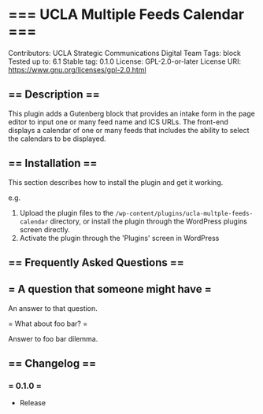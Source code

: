 # === UCLA Multiple Feeds Calendar ===
Contributors:      UCLA Strategic Communications Digital Team
Tags:              block
Tested up to:      6.1
Stable tag:        0.1.0
License:           GPL-2.0-or-later
License URI:       https://www.gnu.org/licenses/gpl-2.0.html

## == Description ==

This plugin adds a Gutenberg block that provides an intake form in the page editor to
input one or many feed name and ICS URLs. The front-end displays a calendar of one or many feeds
that includes the ability to select the calendars to be displayed.

## == Installation ==

This section describes how to install the plugin and get it working.

e.g.

1. Upload the plugin files to the `/wp-content/plugins/ucla-multple-feeds-calendar` directory, or install the plugin through the WordPress plugins screen directly.
1. Activate the plugin through the 'Plugins' screen in WordPress


## == Frequently Asked Questions ==

## = A question that someone might have =

An answer to that question.

= What about foo bar? =

Answer to foo bar dilemma.

## == Changelog ==

### = 0.1.0 =
* Release
